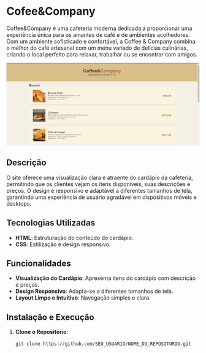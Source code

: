 # Cofee&Company
Coffee&Company é uma cafeteria moderna dedicada a proporcionar uma experiência única para os amantes de café e de ambientes acolhedores. Com um ambiente sofisticado e confortável, a Coffee & Company combina o melhor do café artesanal com um menu variado de delícias culinárias, criando o local perfeito para relaxar, trabalhar ou se encontrar com amigos.

<img src="images/site.jpg" alt="Visualização do Site">

## Descrição

O site oferece uma visualização clara e atraente do cardápio da cafeteria, permitindo que os clientes vejam os itens disponíveis, suas descrições e preços. O design é responsivo e adaptável a diferentes tamanhos de tela, garantindo uma experiência de usuário agradável em dispositivos móveis e desktops.

## Tecnologias Utilizadas

- **HTML**: Estruturação do conteúdo do cardápio.
- **CSS**: Estilização e design responsivo.

## Funcionalidades

- **Visualização do Cardápio**: Apresenta itens do cardápio com descrição e preços.
- **Design Responsivo**: Adapta-se a diferentes tamanhos de tela.
- **Layout Limpo e Intuitivo**: Navegação simples e clara.

## Instalação e Execução

1. **Clone o Repositório**:
   ```bash
   git clone https://github.com/SEU_USUARIO/NOME_DO_REPOSITORIO.git
